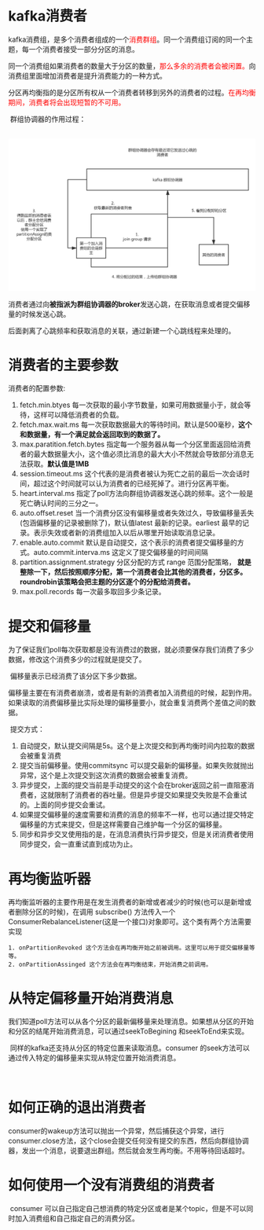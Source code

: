 # kafka消费者

​	kafka消费组，是多个消费者组成的一个<font color="red">消费群组</font>。同一个消费组订阅的同一个主题，每一个消费者接受一部分分区的消息。

​	同一个消费组如果消费者的数量大于分区的数量，<font color="red">那么多余的消费者会被闲置。</font>向消费组里面增加消费者是提升消费能力的一种方式。

​	分区再均衡指的是分区所有权从一个消费者转移到另外的消费者的过程。<font color="red">在再均衡期间，消费者将会出现短暂的不可用。</font>

​	群组协调器的作用过程：

​		![群组协调器过程](../images/群组协调器过程.png)

​	消费者通过向**被指派为群组协调器的broker**发送心跳，在获取消息或者提交偏移量的时候发送心跳。

​	后面剥离了心跳频率和获取消息的关联，通过新建一个心跳线程来处理的。	

# 消费者的主要参数

消费者的配置参数:

1.  fetch.min.btyes 每一次获取的最小字节数量，如果可用数据量小于，就会等待，这样可以降低消费者的负载。
2.  fetch.max.wait.ms 每一次获取数据最大的等待时间。默认是500毫秒，**这个和数据量，有一个满足就会返回取到的数据了。**
   3.  max.paratition.fetch.bytes 指定每一个服务器从每一个分区里面返回给消费者的最大数据量大小，这个值必须比消息的最大大小不然就会导致部分消息无法获取。**默认值是1MB**
   4.  session.timeout.ms 这个代表的是消费者被认为死亡之前的最后一次会话时间，超过这个时间就可以认为消费者的已经死掉了。进行分区再平衡。
   5.  heart.interval.ms 指定了poll方法向群组协调器发送心跳的频率。这个一般是死亡确认时间的三分之一。
   6.  auto.offset.reset 当一个消费分区没有偏移量或者失效过久，导致偏移量丢失(包涵偏移量的记录被删除了)，默认值latest 最新的记录。earliest 最早的记录。表示失效或者新的消费组加入以后从哪里开始读取消息记录。
   7.  enable.auto.commit 默认是自动提交，这个表示的消费者提交偏移量的方式。auto.commit.interva.ms 这定义了提交偏移量的时间间隔
   8.  partition.assignment.strategy 分区分配的方式 range 范围分配策略，
         **就是整除一下，然后按照顺序分配，第一个消费者会比其他的消费者，分区多。**
         **roundrobin该策略会把主题的分区逐个的分配给消费者。**
   9.  max.poll.records 每一次最多取回多少条记录。



# 提交和偏移量

​	为了保证我们poll每次获取都是没有消费过的数据，就必须要保存我们消费了多少数据，修改这个消费多少的过程就是提交了。

​	偏移量表示已经消费了该分区下多少数据。

​	偏移量主要在有消费者崩溃，或者是有新的消费者加入消费组的时候，起到作用。如果读取的消费偏移量比实际处理的偏移量要小，就会重复消费两个差值之间的数据。

​	提交方式：

1. 自动提交，默认提交间隔是5s。这个是上次提交和到再均衡时间内拉取的数据会被重复消费
2. 提交当前偏移量。使用commitsync 可以提交最新的偏移量。如果失败就抛出异常，这个是上次提交到这次消费的数据会被重复消费。
3. 异步提交，上面的提交当前是手动提交的这个会在broker返回之前一直阻塞消费者，这就限制了消费者的吞吐量。但是异步提交如果提交失败是不会重试的。上面的同步提交会重试。
4. 如果提交偏移量的速度需要和消费的消息的频率不一样，也可以通过提交特定偏移量的方式来提交，但是这样需要自己维护每一个分区的偏移量。
5. 同步和异步交叉使用指的是，在消息消费执行异步提交，但是关闭消费者使用同步提交，会一直重试直到成功为止。



#	再均衡监听器

​	再均衡监听器的主要作用是在发生消费者的新增或者减少的时候(也可以是新增或者删除分区的时候)，在调用 subscribe() 方法传入一个ConsumerRebalanceListener(这是一个接口)对象即可。这个类有两个方法需要实现

	1. onPartitionRevoked 这个方法会在再均衡开始之前被调用。这里可以用于提交偏移量等等。
 	2. onPartitionAssinged 这个方法会在再均衡结束，开始消费之前调用。



# 从特定偏移量开始消费消息

​	我们知道poll方法可以从各个分区的最新偏移量来处理消息。如果想从分区的开始和分区的结尾开始消费消息，可以通过seekToBegining 和seekToEnd来实现。

​	同样的kafka还支持从分区的特定位置来读取消息。consumer 的seek方法可以通过传入特定的偏移量来实现从特定位置开始消费消息。

​	

# 如何正确的退出消费者

​	consumer的wakeup方法可以抛出一个异常，然后捕获这个异常，进行consumer.close方法，这个close会提交任何没有提交的东西，然后向群组协调器，发出一个消息，说要退出群组。然后就会发生再均衡。不用等待回话超时。



# 如何使用一个没有消费组的消费者

​	consumer 可以自己指定自己想消费的特定分区或者是某个topic，但是不可以同时加入消费组和自己指定自己的消费分区。